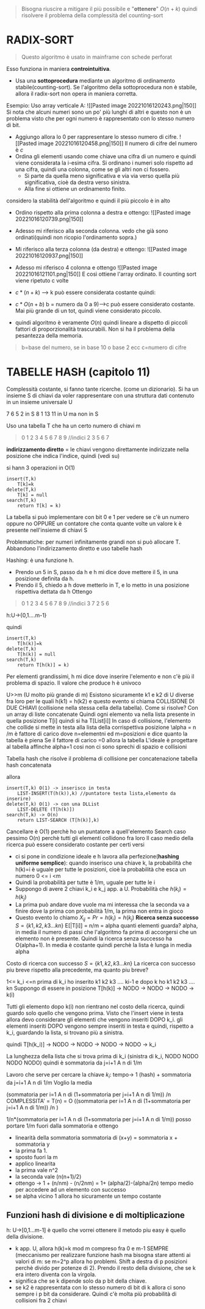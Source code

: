>Bisogna riuscire a mitigare il più possibile e "**ottenere**" $O(n+k)$ quindi risolvere il problema della complessità del counting-sort

# RADIX-SORT
>Questo algoritmo è usato in mainframe con schede perforat

Esso funziona in maniera **controintuitiva**.
- Usa una **sottoprocedura** mediante un algoritmo di ordinamento stabile(counting-sort). Se l'algoritmo della sottoprocedura non è stabile, allora il radix-sort non opera in maniera corretta.

Esempio: Uso array verticale A:
![[Pasted image 20221016120243.png|150]]
Si nota che alcuni numeri sono un po' più lunghi di altri e questo non è un problema visto che per ogni numero è rappresentato con lo stesso numero di bit.
- Aggiungo allora lo 0 per rappresentare lo stesso numero di cifre.
![[Pasted image 20221016120458.png|150]]
Il numero di cifre del numero è $c$
- Ordina gli elementi usando come chiave una cifra di un numero e quindi viene considerata la i-esima cifra. Si ordinano i numeri solo rispetto ad una cifra, quindi una colonna, come se gli altri non ci fossero.
  - Si parte da quella meno significativa e via via verso quella più significativa, cioè da destra verso sinistra. 
  - Alla fine si ottiene un ordinamento finito.

considero la stabilità dell'algoritmo e quindi il più piccolo è in alto
- Ordino rispetto alla prima colonna a destra e ottengo:
![[Pasted image 20221016120739.png|150]]

- Adesso mi riferisco alla seconda colonna. vedo che già sono ordinati(quindi non ricopio l'ordinamento sopra.)

- Mi riferisco alla terza colonna (da destra) e ottengo:
![[Pasted image 20221016120937.png|150]]

- Adesso mi riferisco 4 colonna e ottengo
![[Pasted image 20221016121101.png|150]]
E così ottiene l'array ordinato.
Il counting sort viene ripetuto c volte

- $c*(n+k)$ --> k può essere considerata costante quindi:
- $c*O(n+b)$ b = numero da 0 a 9)-->c può essere considerato costante. Mai più grande di un tot, quindi viene considerato piccolo.
- quindi algoritmo è veramente $O(n)$ quindi lineare a dispetto di piccoli fattori di proporzionalità trascurabili. Non si ha il problema della pesantezza della memoria.

>b=base del numero, se in base 10 o base 2 ecc
>c=numero di cifre

# TABELLE HASH (capitolo 11)
Complessità costante, si fanno tante ricerche. (come un dizionario).
Si ha un insieme S di chiavi da voler rappresentare con una struttura dati contenuto in un insieme universale U

7 6 5 2 in S
8 1 13 11 in U ma non in S

Uso una tabella T che ha un certo numero di chiavi m
>0 1 2 3 4 5 6 7 8 9 //indici
>      2 3    5 6 7

**indirizzamento diretto** = le chiavi vengono direttamente indirizzate nella posizione che indica l'indice, quindi (vedi su)

si hann 3 operazioni in O(1) 
```
insert(T,k)
	T[k]=k
delete(T,k)
	T[k] = null
search(T,k)
	return T[k] = k)
```
La tabella si può implementare con bit 0 e 1 per vedere se c'è un numero oppure no OPPURE un contatore che conta quante volte un valore k è presente nell'insieme di chiavi S

Problematiche: per numeri infinitamente grandi non si può allocare T.
Abbandono l'indirizzamento diretto e uso tabelle hash

Hashing: è una funzione h. 
- Prendo un 5 in S, passo da h e h mi dice dove mettere il 5, in una posizione definita da h.
- Prendo il 5, chiedo a h dove metterlo in T, e lo metto in una posizione rispettiva dettata da h
Ottengo
>0 1 2 3 4 5 6 7 8 9 //indici
>   3    7 2          5 6

h:U->{0,1....m-1}

quindi 
```
insert(T,k)
	T[h(k)]=k
delete(T,k)
	T[h(k)] = null
search(T,k)
	return T[h(k)] = k)
```
Per elementi grandissimi, h mi dice dove inserire l'elemento e non c'è più il problema di spazio.
Il valore che produce h è univoco

U>>m (U molto più grande di m)
Esistono sicuramente k1 e k2 di U diverse fra loro per le quali h(k1) = h(k2) e questo evento si chiama COLLISIONE DI DUE CHIAVI (collisione nella stessa cella della tabella). Come si risolve? Con un array di liste concatenate
Quindi ogni elemento va nella lista presente in quella posizione T[i] quindi si ha T[List[i]]
In caso di collisione, l'elemento che collide si mette in testa alla lista della corrispettiva posizione
\alpha = n /m è fattore di carico dove n=elementni ed m=posizioni e dice quanto la tabella è piena
Se il fattore di carico =0 allora la tabella 
L'ideale è progettare al tabella affinche alpha=1 cosi non ci sono sprechi di spazio e collisioni

Tabella hash che risolve il problema di collisione per concatenazione
tabella hash concatenata 

allora
```
insert(T,k) O(1) -> inserisco in testa
	LIST-INSERT(T(h(k)),k) //puntatore testa lista,elemento da inserire)
delete(T,k) O(1) -> con una DLList
	LIST-DELETE (T[h(k)])
search(T,k) -> O(n)
	return LIST-SEARCH (T[h(k)],k)
```
Cancellare è O(1) perchè ho un puntatore a quell'elemento
Search caso pessimo O(n) perchè tutti gli elementi collidono fra loro
Il caso medio della ricerca può essere considerato costante per certi versi
- ci si pone in condizione ideale e h lavora alla perfezione(**hashing uniforme semplice**): quando inserisco una chiave k, la probabilità che h(k)=i è uguale per tutte le posizioni, cioè la probabilità che esca un numero 0 <= i \<m
- Quindi la probabilità per tutte è 1/m, uguale per tutte le i
- Suppongo di avere 2 chiavi k_i e k_j app. a U. Probabilità che $h(k_i)=h(k_j)$
- La prima può andare dove vuole ma mi interessa che la seconda va a finire dove la prima con probabilità 1/m, la prima non entra in gioco
- Questo evento lo chiamo $X_{ij} = Pr = {h(k_i)=h(k_j)}$
**Ricerca senza successo**
$S=\{k1,k2,k3...kn\}$
E[|T[i]] = n/m = alpha
quanti elementi guarda? alpha, in media
il numero di passi che l'algoritmo fa prima di accorgersi che un elemento non è presente.
Quindi la ricerca senza successo ha O(alpha+1). In media è costante quindi perchè la lista è lunga in media alpha

Costo di ricerca con successo
$S=\{k1,k2,k3...kn\}$
La ricerca con successo piu breve rispetto alla precedente, ma quanto piu breve?

1<= k_i \<=n
prima di k_i ho inserito k1 k2 k3 .... ki-1 e dopo k ho k1 k2 k3 .... kn
Suppongo di essere in posizione T[h(k)] -> NODO -> NODO -> NODO -> k(i)

Tutti gli elemento dopo k(i) non rientrano nel costo della ricerca, quindi guardo solo quello che vengono prima. Visto che l'insert viene in testa allora devo considerare gli elementi che vengono inseriti DOPO k_i. gli elementi inseriti DOPO vengono sempre inseriti in testa e quindi, rispetto a k_i, guardando la lista, si trovano più a sinistra.

quindi T[h(k_i)] -> NODO -> NODO -> NODO -> NODO -> k_i

La lunghezza della lista che si trova prima di k_i (sinistra di k_i, NODO NODO NODO NODO) quindi è sommatoria da j=i+1 A n di 1/m

Lavoro che serve per cercare la chiave $k_i$: tempo-> 1 (hash) + sommatoria da j=i+1 A n di 1/m
Voglio la media

(sommatoria per i=1 A n di (1+sommatoria per j=i+1 A n di 1/m)) /n 
COMPLESSITA' = T(n) = O ((sommatoria per i=1 A n di (1+sommatoria per j=i+1 A n di 1/m)) /n )

1/n\*(sommatoria per i=1 A n di (1+sommatoria per j=i+1 A n di 1/m))
posso portare 1/m fuori dalla sommatoria e ottengo
- linearità della sommatoria sommatoria di (x+y) = sommatoria x + sommatoria y
- la prima fa 1. 
- sposto fuori la m
- applico linearita
- la prima vale n^2
- la seconda vale (n(n+1)/2)
- ottengo -> 1 + (n/nm) - (n/2nm) = 1+ (alpha/2)-(alpha/2n) tempo medio per accedere ad un elemento con successo
- se alpha vicino 1 allora ho sicuramente un tempo costante

## Funzioni hash di divisione e di moltiplicazione

h: U->[0,1...m-1] è quello che vorrei ottenere
il metodo piu easy è quello della divisione.
- k app. U, allora h(k)=k mod m compreso fra 0 e m-1 SEMPRE (meccanismo per realizzare funzione hash ma bisogna stare attenti ai valori di m: se m=2^p allora ho problemi. Shift a destra di p posizioni perchè divido per potenze di 2). Prendo il resto della divisione, che se k era intero diventa con la virgola.
- significa che se k dipende solo da p  bit della chiave.
- se k2 è rappresentata con lo stesso numero di bit di k allora ci sono sempre i p bit da considerare. Quindi c'è molta più probabilità di collisioni fra 2 chiavi
